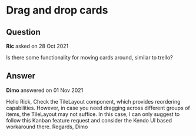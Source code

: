 # Drag and drop cards

## Question

**Ric** asked on 28 Oct 2021

Is there some functionality for moving cards around, similar to trello?

## Answer

**Dimo** answered on 01 Nov 2021

Hello Rick, Check the TileLayout component, which provides reordering capabilities. However, in case you need dragging across different groups of items, the TileLayout may not suffice. In this case, I can only suggest to follow this Kanban feature request and consider the Kendo UI based workaround there. Regards, Dimo
